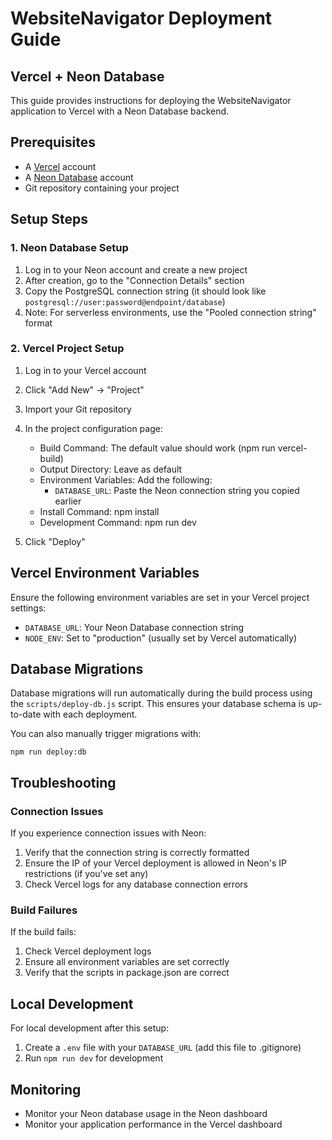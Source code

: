 # WebsiteNavigator Deployment Guide
## Vercel + Neon Database

This guide provides instructions for deploying the WebsiteNavigator application to Vercel with a Neon Database backend.

## Prerequisites

- A [Vercel](https://vercel.com) account
- A [Neon Database](https://neon.tech) account
- Git repository containing your project

## Setup Steps

### 1. Neon Database Setup

1. Log in to your Neon account and create a new project
2. After creation, go to the "Connection Details" section
3. Copy the PostgreSQL connection string (it should look like `postgresql://user:password@endpoint/database`)
4. Note: For serverless environments, use the "Pooled connection string" format

### 2. Vercel Project Setup

1. Log in to your Vercel account
2. Click "Add New" → "Project"
3. Import your Git repository
4. In the project configuration page:
   - Build Command: The default value should work (npm run vercel-build)
   - Output Directory: Leave as default
   - Environment Variables: Add the following:
     - `DATABASE_URL`: Paste the Neon connection string you copied earlier
   - Install Command: npm install
   - Development Command: npm run dev

5. Click "Deploy"

## Vercel Environment Variables

Ensure the following environment variables are set in your Vercel project settings:

- `DATABASE_URL`: Your Neon Database connection string
- `NODE_ENV`: Set to "production" (usually set by Vercel automatically)

## Database Migrations

Database migrations will run automatically during the build process using the `scripts/deploy-db.js` script. This ensures your database schema is up-to-date with each deployment.

You can also manually trigger migrations with:

```
npm run deploy:db
```

## Troubleshooting

### Connection Issues

If you experience connection issues with Neon:

1. Verify that the connection string is correctly formatted
2. Ensure the IP of your Vercel deployment is allowed in Neon's IP restrictions (if you've set any)
3. Check Vercel logs for any database connection errors

### Build Failures

If the build fails:

1. Check Vercel deployment logs
2. Ensure all environment variables are set correctly
3. Verify that the scripts in package.json are correct

## Local Development

For local development after this setup:

1. Create a `.env` file with your `DATABASE_URL` (add this file to .gitignore)
2. Run `npm run dev` for development

## Monitoring

- Monitor your Neon database usage in the Neon dashboard
- Monitor your application performance in the Vercel dashboard
